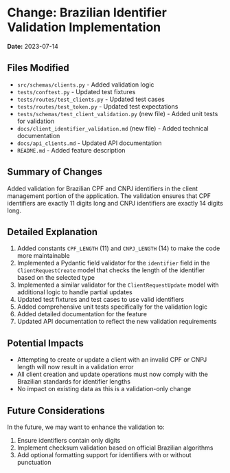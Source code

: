 # Change: Brazilian Identifier Validation Implementation

**Date:** 2023-07-14

## Files Modified
- `src/schemas/clients.py` - Added validation logic
- `tests/conftest.py` - Updated test fixtures
- `tests/routes/test_clients.py` - Updated test cases
- `tests/routes/test_token.py` - Updated test expectations
- `tests/schemas/test_client_validation.py` (new file) - Added unit tests for validation
- `docs/client_identifier_validation.md` (new file) - Added technical documentation
- `docs/api_clients.md` - Updated API documentation
- `README.md` - Added feature description

## Summary of Changes
Added validation for Brazilian CPF and CNPJ identifiers in the client management portion of the application. The validation ensures that CPF identifiers are exactly 11 digits long and CNPJ identifiers are exactly 14 digits long.

## Detailed Explanation
1. Added constants `CPF_LENGTH` (11) and `CNPJ_LENGTH` (14) to make the code more maintainable
2. Implemented a Pydantic field validator for the `identifier` field in the `ClientRequestCreate` model that checks the length of the identifier based on the selected type
3. Implemented a similar validator for the `ClientRequestUpdate` model with additional logic to handle partial updates
4. Updated test fixtures and test cases to use valid identifiers
5. Added comprehensive unit tests specifically for the validation logic
6. Added detailed documentation for the feature
7. Updated API documentation to reflect the new validation requirements

## Potential Impacts
- Attempting to create or update a client with an invalid CPF or CNPJ length will now result in a validation error
- All client creation and update operations must now comply with the Brazilian standards for identifier lengths
- No impact on existing data as this is a validation-only change

## Future Considerations
In the future, we may want to enhance the validation to:
1. Ensure identifiers contain only digits
2. Implement checksum validation based on official Brazilian algorithms
3. Add optional formatting support for identifiers with or without punctuation 